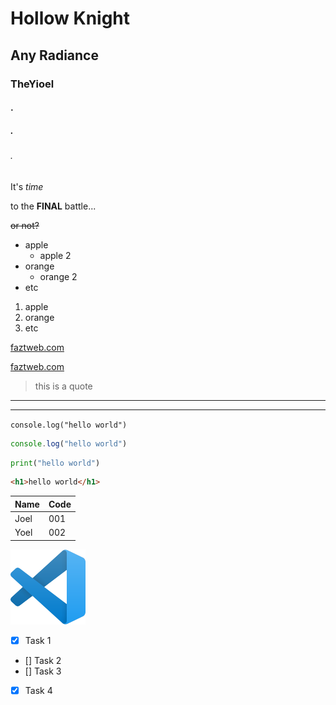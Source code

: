 <!-- HEADINGS-->

# Hollow Knight
## Any Radiance
### TheYioel
#### .
##### .
###### .

<!--Italic-->
It's *time* 
<!--Strong-->
to the **FINAL** battle... 
<!--Strikethrouh-->
~~or not?~~

<!--UL-->
* apple
    * apple 2
* orange
    * orange 2
* etc

1. apple
2. orange
3. etc

[faztweb.com](https://www.faztweb.com)

[faztweb.com](https://www.faztweb.com "Custom title")

> this is a quote
---
___
`console.log("hello world")`

```javascript
console.log("hello world")
```

```python
print("hello world")
```

```html
<h1>hello world</h1>
```

| Name   | Code   |
| ----   | ----   |
| Joel  | 001    |
| Yoel  | 002    |

![visual studio code logo](VSC.png "vscode logo")

<!-- GITHUB MARKDOWN -->
* [x] Task 1
* [] Task 2
* [] Task 3
* [x] Task 4